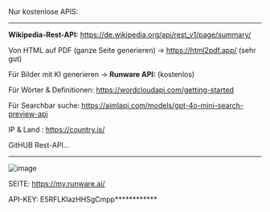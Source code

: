 
Nur kostenlose APIS:

---------------

**Wikipedia-Rest-API:** https://de.wikipedia.org/api/rest_v1/page/summary/ 

Von HTML auf PDF (ganze Seite generieren) -> https://html2pdf.app/ (sehr gut)

Für Bilder mit KI generieren -> **Runware API:** (kostenlos)

Für Wörter & Definitionen: https://wordcloudapi.com/getting-started

Für Searchbar suche: https://aimlapi.com/models/gpt-4o-mini-search-preview-api

IP & Land : https://country.is/

GitHUB Rest-API...

-----------------
![image](https://github.com/user-attachments/assets/8832927b-544c-4ece-928e-6a3da62b1aea)

SEITE: https://my.runware.ai/

API-KEY: E5RFLKIazHHSgCmpp************
